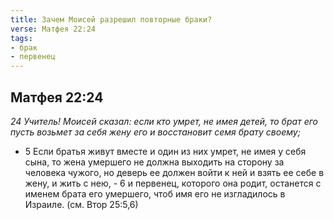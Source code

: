 ```yaml
---
title: Зачем Моисей разрешил повторные браки?
verse: Матфея 22:24
tags: 
- брак
- первенец
---
```


## Матфея 22:24

*24 Учитель! Моисей сказал: если кто умрет, не имея детей, то брат его пусть возьмет за себя жену его и восстановит семя брату своему;*

- 5 Если братья живут вместе и один из них умрет, не имея у себя сына, то жена умершего не должна выходить на сторону за человека чужого, но деверь ее должен войти к ней и взять ее себе в жену, и жить с нею, - 6 и первенец, которого она родит, останется с именем брата его умершего, чтоб имя его не изгладилось в Израиле. (см. Втор 25:5,6)